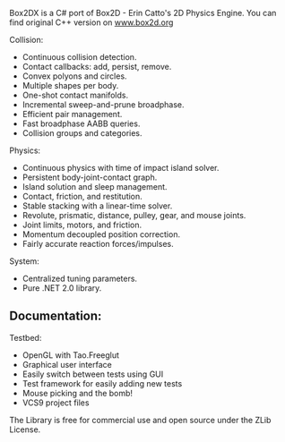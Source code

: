 Box2DX is a C# port of Box2D - Erin Catto's 2D Physics Engine. You can find original C++ version on www.box2d.org

Collision:
  * Continuous collision detection.
  * Contact callbacks: add, persist, remove.
  * Convex polyons and circles.
  * Multiple shapes per body.
  * One-shot contact manifolds.
  * Incremental sweep-and-prune broadphase.
  * Efficient pair management.
  * Fast broadphase AABB queries.
  * Collision groups and categories.

Physics:
  * Continuous physics with time of impact island solver.
  * Persistent body-joint-contact graph.
  * Island solution and sleep management.
  * Contact, friction, and restitution.
  * Stable stacking with a linear-time solver.
  * Revolute, prismatic, distance, pulley, gear, and mouse joints.
  * Joint limits, motors, and friction.
  * Momentum decoupled position correction.
  * Fairly accurate reaction forces/impulses.


System:
  * Centralized tuning parameters.
  * Pure .NET 2.0 library.

Documentation:
-

Testbed:
  * OpenGL with Tao.Freeglut
  * Graphical user interface
  * Easily switch between tests using GUI
  * Test framework for easily adding new tests
  * Mouse picking and the bomb!
  * VCS9 project files


The Library is free for commercial use and open source under the ZLib License.
